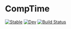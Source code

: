 # CompTime

[![Stable](https://img.shields.io/badge/docs-stable-blue.svg)](https://olynch.github.io/CompTime.jl/stable)
[![Dev](https://img.shields.io/badge/docs-dev-blue.svg)](https://olynch.github.io/CompTime.jl/dev)
[![Build Status](https://github.com/olynch/CompTime.jl/actions/workflows/CI.yml/badge.svg?branch=main)](https://github.com/olynch/CompTime.jl/actions/workflows/CI.yml?query=branch%3Amain)
